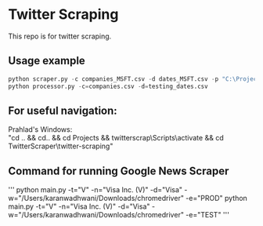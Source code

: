 # Twitter Scraping
This repo is for twitter scraping.
## Usage example 
```python
python scraper.py -c companies_MSFT.csv -d dates_MSFT.csv -p "C:\Projects\chromedriver1\chromedriver"
python processor.py -c=companies.csv -d=testing_dates.csv
```
## For useful navigation:
Prahlad's Windows:\
"cd .. && cd.. && cd Projects && twitterscrap\Scripts\activate && cd TwitterScraper\twitter-scraping"

## Command for running Google News Scraper
'''
python main.py -t="V" -n="Visa Inc. (V)" -d="Visa" -w="/Users/karanwadhwani/Downloads/chromedriver" -e="PROD"
python main.py -t="V" -n="Visa Inc. (V)" -d="Visa" -w="/Users/karanwadhwani/Downloads/chromedriver" -e="TEST"
'''
